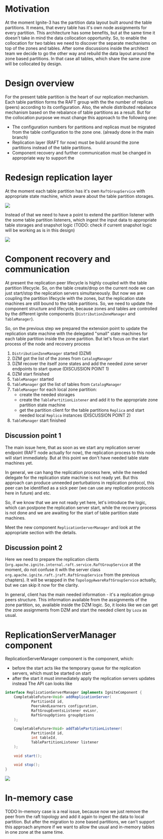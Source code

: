 # Motivation
At the moment Ignite-3 has the partition data layout built around the table partitions. It means, that every table has it's own node assignments for every partition. This architecture has some benefits, but at the same time it doesn't take in mind the data collocation opportunity. So, to enable the collocation for two tables we need to discover the separate mechanisms on top of the zones and tables. After some discussions inside the architect team we decide to go the other way and rebuild the data layout around the zone based partitions. In that case all tables, which share the same zone will be collocated by design.

# Design overview
For the present table partition is the heart of our replication mechanism. Each table partition forms the RAFT group with the the number of replicas (peers) according to its configuration. Also, the whole distributed rebalance mechanism based on the rebalance of table partitions as a result.
But for the collocation purpose we must change this approach to the following one:
- The configuration numbers for partitions and replicas must be migrated from the table configuration to the zone one. (already done in the main branch)
- Replication layer (RAFT for now) must be build around the zone partitions instead of the table partitions.
- Component recovery and further communication must be changed in appropriate way to support the 
<TODO picture here with the old and new data layouts>

# Redesign replication layer
At the moment each table partition has it's own `RaftGroupService` with appropriate state machine, which aware about the table partition storages.

![](images/diag1.svg)

Instead of that we need to have a point to extend the partition listener with the some table partition listeners, which ingest the input data to appropriate table storages and snapshot logic (TODO: check if current snapshot logic will be working as is in this design)

![](images/diag2.svg)

# Component recovery and communication
At present the replication peer lifecycle is highly coupled with the table partition lifecycle. So, on the table create/drop on the current node we can just start/stop the replication servers simultaneously. But now we are coupling the partition lifecycle with the zones, but the replication state machines are still bound to the table partitions. So, we need to update the component structure and lifecycle, because zones and tables are controlled by the different ignite components (`DistributionZoneManager` and `TableManager`).

So, on the previous step we prepared the extension point to update the replication state machine with the delegated "small" state machines for each table partition inside the zone partition. But let's focus on the start process of the node and recovery process

1. `DistributionZoneManager` started (DZM)
2. DZM got the list of the zones from `CatalogManager`
3. DZM recover the itself zone states and add the needed zone server endpoints to start queue (DISCUSSION POINT 1)
4. DZM start finished
5. `TableManager` started
6. `TableManager` got the list of tables from `CatalogManager`
7. `TableManager` for each local zone partition:
    - create the needed storages
    - create the `TablePartitionListener` and add it to the appropriate zone partition state machine
    - get the partition client for the table partitions `Replica` and start needed local `Replica` instances (DISCUSSION POINT 2)
8. `TableManager` start finished

## Discussion point 1
The main issue here, that as soon as we start any replication server endpoint (RAFT node actually for now), the replication process to this node will start immediately. But at this point we don't have needed table state machines yet. 

In general, we can hang the replication process here, while the needed delegate for the replication state machine is not ready yet. But this approach can produce unneeded perturbations in replication protocol, this peer can be identified as a sick peer (we can use any replication protocols here in future) and etc. 

So, if we know that we are not ready yet here, let's introduce the logic, which can postpone the replication server start, while the recovery process is not done and we are awaiting for the start of table partition state machines.

Meet the new component `ReplicationServerManager` and look at the appropriate section with the details.

## Discussion point 2
Here we need to prepare the replication clients (`org.apache.ignite.internal.raft.service.RaftGroupService` at the moment, do not confuse it with the server class `org.apache.ignite.raft.jraft.RaftGroupService` from the previous chapters). It will be wrapped in the `TopologyAwareRaftGroupService` actually, but we can skip it now for the clarity.

In general, client has the main needed information - it's a replication group peers structure. This information available from the assignments of the zone partition, so, available inside the DZM logic. So, it looks like we can get the zone assignments from DZM and start the needed client by `Loza` as usual.

# ReplicationServerManager component
ReplicationServerManager component is the component, which:
- before the start acts like the temporary queue for the replication servers, which must be started on start
- after the start it must immediately apply the replication servers updates instead
The API can looks like

```java
interface ReplicationServerManager implements IgniteComponent {
    CompletableFuture<Void> addReplicationServer(
            PartitionId id,
            PeersAndLearners configuration,
            RaftGroupEventsListener evLsnr,
            RaftGroupOptions groupOptions
    );
    
    CompletableFuture<Void> addTablePartitionListener(
            PartitionId id,
            int tableId,
            TablePartitionListener listener
    );
    
    void start();
    
    void stop();
}
```
![](images/diag3.svg)

# In-memory case
TODO
In-memory case is a real issue, because now we just remove the peer from the raft topology and add it again to ingest the data to local partition. But after the migration to zone based partitions, we can't support this approach anymore if we want to allow the usual and in-memory tables in one zone at the same time.

